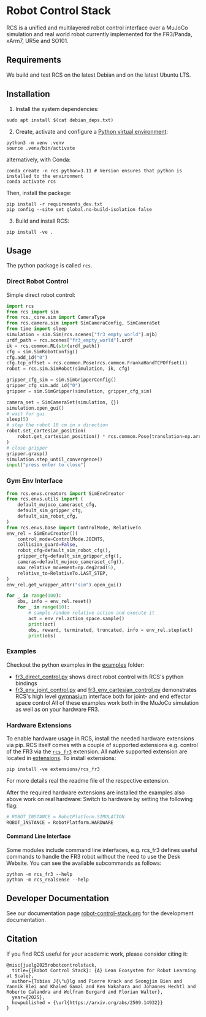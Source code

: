 # Robot Control Stack
RCS is a unified and multilayered robot control interface over a MuJoCo simulation and real world robot currently implemented for the FR3/Panda, xArm7, UR5e and SO101.
## Requirements
We build and test RCS on the latest Debian and on the latest Ubuntu LTS.

## Installation
1. Install the system dependencies:
```shell
sudo apt install $(cat debian_deps.txt)
```
2. Create, activate and configure a [Python virtual environment](https://docs.python.org/3/library/venv.html):
```shell
python3 -m venv .venv
source .venv/bin/activate
``` 
alternatively, with Conda:
```shell
conda create -n rcs python=3.11 # Version ensures that python is installed to the environment
conda activate rcs
```
Then, install the package:
```shell
pip install -r requirements_dev.txt
pip config --site set global.no-build-isolation false
```
3. Build and install RCS:
```shell
pip install -ve .
```

## Usage
The python package is called `rcs`.

### Direct Robot Control
Simple direct robot control:
```python
import rcs
from rcs import sim
from rcs._core.sim import CameraType
from rcs.camera.sim import SimCameraConfig, SimCameraSet
from time import sleep
simulation = sim.Sim(rcs.scenes["fr3_empty_world"].mjb)
urdf_path = rcs.scenes["fr3_empty_world"].urdf
ik = rcs.common.RL(str(urdf_path))
cfg = sim.SimRobotConfig()
cfg.add_id("0")
cfg.tcp_offset = rcs.common.Pose(rcs.common.FrankaHandTCPOffset())
robot = rcs.sim.SimRobot(simulation, ik, cfg)

gripper_cfg_sim = sim.SimGripperConfig()
gripper_cfg_sim.add_id("0")
gripper = sim.SimGripper(simulation, gripper_cfg_sim)

camera_set = SimCameraSet(simulation, {})
simulation.open_gui()
# wait for gui
sleep(5)
# step the robot 10 cm in x direction
robot.set_cartesian_position(
    robot.get_cartesian_position() * rcs.common.Pose(translation=np.array([0.1, 0, 0]))
)
# close gripper
gripper.grasp()
simulation.step_until_convergence()
input("press enter to close")
```
### Gym Env Interface
```python
from rcs.envs.creators import SimEnvCreator
from rcs.envs.utils import (
    default_mujoco_cameraset_cfg,
    default_sim_gripper_cfg,
    default_sim_robot_cfg,
)
from rcs.envs.base import ControlMode, RelativeTo
env_rel = SimEnvCreator()(
    control_mode=ControlMode.JOINTS,
    collision_guard=False,
    robot_cfg=default_sim_robot_cfg(),
    gripper_cfg=default_sim_gripper_cfg(),
    cameras=default_mujoco_cameraset_cfg(),
    max_relative_movement=np.deg2rad(5),
    relative_to=RelativeTo.LAST_STEP,
)
env_rel.get_wrapper_attr("sim").open_gui()

for _ in range(100):
    obs, info = env_rel.reset()
    for _ in range(10):
        # sample random relative action and execute it
        act = env_rel.action_space.sample()
        print(act)
        obs, reward, terminated, truncated, info = env_rel.step(act)
        print(obs)
```


### Examples
Checkout the python examples in the [examples](examples) folder:
- [fr3_direct_control.py](examples/fr3_direct_control.py) shows direct robot control with RCS's python bindings
- [fr3_env_joint_control.py](examples/env_joint_control.py) and [fr3_env_cartesian_control.py](examples/env_cartesian_control.py) demonstrates RCS's high level [gymnasium](https://gymnasium.farama.org/) interface both for joint- and end effector space control
All of these examples work both in the MuJoCo simulation as well as on your hardware FR3.


### Hardware Extensions
To enable hardware usage in RCS, install the needed hardware extensions via pip. RCS itself comes with a couple of supported extensions e.g. control of the FR3 via the [`rcs_fr3`](extensions/rcs_fr3) extension. All native supported extension are located in [extensions](extensions).
To install extensions:
```shell
pip install -ve extensions/rcs_fr3
```
For more details real the readme file of the respective extension.

After the required hardware extensions are installed the examples also above work on real hardware:
Switch to hardware by setting the following flag:
```python
# ROBOT_INSTANCE = RobotPlatform.SIMULATION
ROBOT_INSTANCE = RobotPlatform.HARDWARE
```

#### Command Line Interface
Some modules include command line interfaces, e.g. rcs_fr3 defines useful commands to handle the FR3 robot without the need to use the Desk Website.
You can see the available subcommands as follows:
```shell
python -m rcs_fr3 --help
python -m rcs_realsense --help
```

## Developer Documentation
See our documentation page [robot-control-stack.org](https://robot-control-stack.org) for the development documentation.


## Citation
If you find RCS useful for your academic work, please consider citing it:
```
@misc{juelg2025robotcontrolstack,
  title={{Robot Control Stack}: {A} Lean Ecosystem for Robot Learning at Scale}, 
  author={Tobias J{\"u}lg and Pierre Krack and Seongjin Bien and Yannik Blei and Khaled Gamal and Ken Nakahara and Johannes Hechtl and Roberto Calandra and Wolfram Burgard and Florian Walter},
  year={2025},
  howpublished = {\url{https://arxiv.org/abs/2509.14932}}
}
```